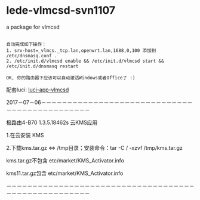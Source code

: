 # lede-vlmcsd-svn1107
a package for vlmcsd

```

自动完成如下操作：
1. srv-host=_vlmcs._tcp.lan,openwrt.lan,1688,0,100 添加到 /etc/dnsmasq.conf .
2. /etc/init.d/vlmcsd enable && /etc/init.d/vlmcsd start && /etc/init.d/dnsmasq restart

OK, 你的路由器下应该可以自动激活Windows或者Office了 :)
```

配套luci: [luci-app-vlmcsd](https://github.com/zshwq5/luci-app-vlmcsd.git "")


2017－07－06－－－－－－－－－－－－－－－－－－－－－－－－－－－－－－－－－－－－－－－－－－－－－

极路由4-B70 1.3.5.18462s 云KMS应用

1.在云安装 KMS

2.下载kms.tar.gz <=> /tmp目录；安装命令：tar -C / -xzvf /tmp/kms.tar.gz

kms.tar.gz不包含 etc/market/KMS_Activator.info

kms11.tar.gz包含 etc/market/KMS_Activator.info

－－－－－－－－－－－－－－－－－－－－－－－－－－－－－－－－－－－－－－－－－－－－－－－－－－－－

